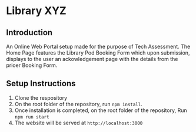# Library XYZ

## Introduction
An Online Web Portal setup made for the purpose of Tech Assessment. The Home Page features the Library Pod Booking Form which upon submission, displays to the user an ackowledgement page with the details from the prioer Booking Form.

## Setup Instructions
1. Clone the respository
2. On the root folder of the repository, run ``npm install``.
3. Once installation is completed, on the root folder of the repository, Run ``npm run start``
4. The website will be served at ``http://localhost:3000``

